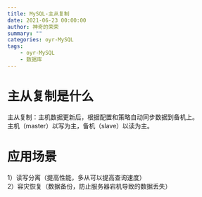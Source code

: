```yaml
---
title: MySQL-主从复制
date: 2021-06-23 00:00:00
author: 神奇的荣荣
summary: ""
categories: oyr-MySQL
tags: 
	- oyr-MySQL
	- 数据库
---
```


# 主从复制是什么

主从复制：主机数据更新后，根据配置和策略自动同步数据到备机上。  
主机（master）以写为主，备机（slave）以读为主。

# 应用场景

1）读写分离（提高性能，多从可以提高查询速度）  
2）容灾恢复（数据备份，防止服务器宕机导致的数据丢失）

# 